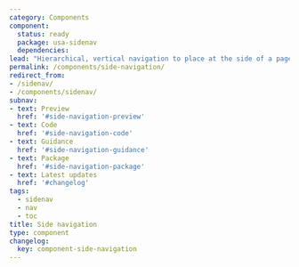 ```yaml
---
category: Components
component:
  status: ready
  package: usa-sidenav
  dependencies:
lead: "Hierarchical, vertical navigation to place at the side of a page."
permalink: /components/side-navigation/
redirect_from:
- /sidenav/
- /components/sidenav/
subnav:
- text: Preview
  href: '#side-navigation-preview'
- text: Code
  href: '#side-navigation-code'
- text: Guidance
  href: '#side-navigation-guidance'
- text: Package
  href: '#side-navigation-package'
- text: Latest updates
  href: '#changelog'
tags:
  - sidenav
  - nav
  - toc
title: Side navigation
type: component
changelog:
  key: component-side-navigation
---
```

